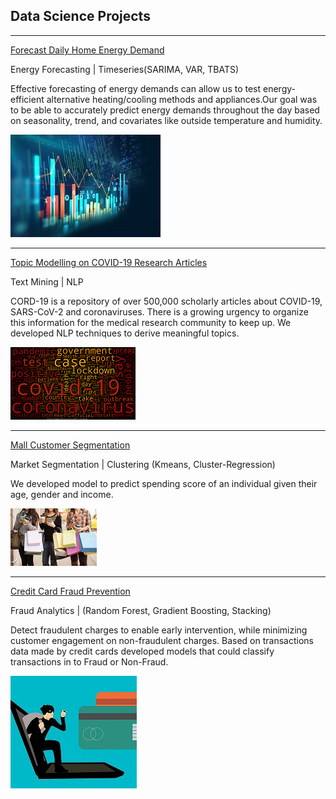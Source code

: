 ## Data Science Projects

---

 
[Forecast Daily Home Energy Demand](https://github.com/sa23430/Forecast_Daily_Home_Energy_Demand)

Energy Forecasting | Timeseries(SARIMA, VAR, TBATS)

Effective forecasting of energy demands can allow us to test energy-efficient alternative heating/cooling methods and appliances.Our goal was to be able to accurately predict energy demands throughout the day based on seasonality, trend, and covariates like outside temperature and humidity.


<img src="images/Time.jpg?raw=true"/>


---
[Topic Modelling on COVID-19 Research Articles](https://github.com/sa23430/CORD19)

Text Mining | NLP

CORD-19 is a repository of over 500,000 scholarly articles about COVID-19, SARS-CoV-2 and coronaviruses. There is a growing urgency to organize this information for the medical research community to keep up. We developed NLP techniques to derive meaningful topics.

<img src="images/covid1.png?raw=true"/>

---


[Mall Customer Segmentation ](https://github.com/sa23430/Cluster_Regression)

Market Segmentation | Clustering (Kmeans, Cluster-Regression)

We developed model to predict spending score of an individual given their age, gender and income. 

<img src="images/mall.jpg?raw=true"/>

---

[Credit Card Fraud Prevention ](https://github.com/sa23430/Fraud_detection)

Fraud Analytics | (Random Forest, Gradient Boosting, Stacking)

Detect fraudulent charges to enable early intervention, while minimizing customer engagement on non-fraudulent charges. Based on transactions data made by credit cards developed models that could classify transactions in to Fraud or Non-Fraud.

<img src="images/Picture2.jpg?raw=true"/>
